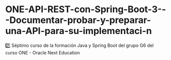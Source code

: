 # ONE-API-REST-con-Spring-Boot-3---Documentar-probar-y-preparar-una-API-para-su-implementaci-n
 7️⃣ Séptimo curso de la formación Java y Spring Boot del grupo G6 del curso ONE - Oracle Next Education
